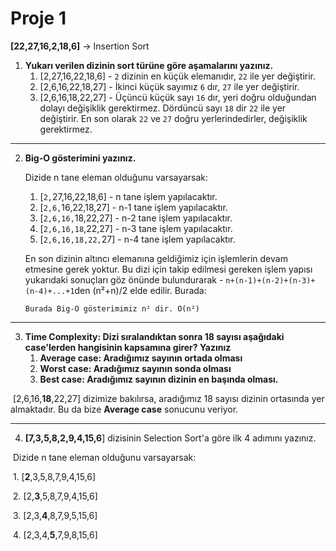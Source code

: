 # Proje 1

**[22,27,16,2,18,6]** -> Insertion Sort

1. **Yukarı verilen dizinin sort türüne göre aşamalarını yazınız.**
   1. [2,27,16,22,18,6] - `2` dizinin en küçük elemanıdır, `22` ile yer değiştirir.
   2. [2,6,16,22,18,27] - İkinci küçük sayımız `6` dır, `27` ile yer değiştirir.
   3. [2,6,16,18,22,27] - Üçüncü küçük sayı `16` dır, yeri doğru olduğundan dolayı değişiklik gerektirmez. Dördüncü sayı `18` dir `22` ile yer değiştirir. En son olarak `22` ve `27` doğru yerlerindedirler, değişiklik gerektirmez.

------

2. **Big-O gösterimini yazınız.**

   Dizide n tane eleman olduğunu varsayarsak:

   1. [`2,`27,16,22,18,6] - n tane işlem yapılacaktır.
   2. [`2,6,`16,22,18,27] - n-1 tane işlem yapılacaktır.
   3. [`2,6,16,`18,22,27] - n-2 tane işlem yapılacaktır.
   4. [`2,6,16,18`,22,27] - n-3 tane işlem yapılacaktır.
   5. [`2,6,16,18,22,`27] - n-4 tane işlem yapılacaktır.

   En son dizinin altıncı elemanına geldiğimiz için işlemlerin devam etmesine gerek yoktur. Bu dizi için takip edilmesi gereken işlem yapısı yukarıdaki sonuçları göz önünde bulundurarak - `n+(n-1)+(n-2)+(n-3)+(n-4)+...+1`den (n²+n)/2 elde edilir. Burada:

   `Burada Big-O gösterimimiz n² dir. O(n²)`

------

3. **Time Complexity: Dizi sıralandıktan sonra 18 sayısı aşağıdaki case'lerden hangisinin kapsamına girer? Yazınız**
   1. **Average case: Aradığımız sayının ortada olması**
   2. **Worst case: Aradığımız sayının sonda olması**
   3. **Best case: Aradığımız sayının dizinin en başında olması.**

​	[2,6,16,**18**,22,27] dizimize bakılırsa, aradığımız 18 sayısı dizinin ortasında yer almaktadır. Bu da bize **Average case** sonucunu veriyor.

------

4. **[7,3,5,8,2,9,4,15,6**] dizisinin Selection Sort'a göre ilk 4 adımını yazınız.

​	Dizide n tane eleman olduğunu varsayarsak:

​		1. [**2**,3,5,8,7,9,4,15,6]

​		2. [2,**3**,5,8,7,9,4,15,6]

​		3. [2,3,**4**,8,7,9,5,15,6]

​		4. [2,3,4,**5**,7,9,8,15,6]

